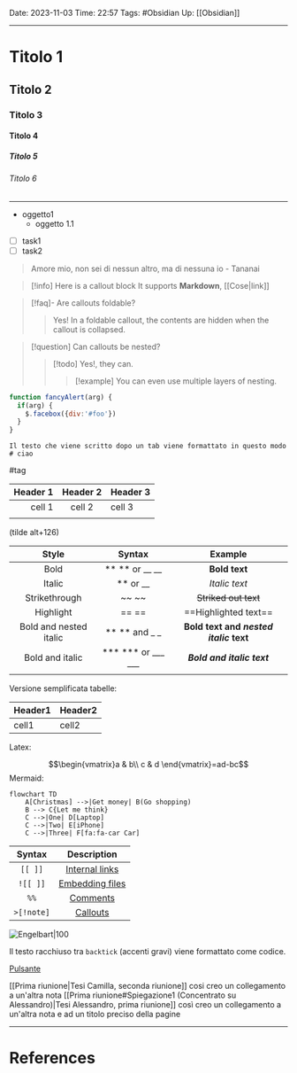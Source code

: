 Date: 2023-11-03
Time: 22:57
Tags: #Obsidian 
Up: [[Obsidian]]

---

# Titolo 1
## Titolo 2
### Titolo 3
#### Titolo 4
##### Titolo 5
###### Titolo 6

---

- oggetto1
	- oggetto 1.1

- [ ] task1
- [ ] task2

>Amore mio, non sei di nessun altro, ma di nessuna io
\- Tananai

>[!info]
>Here is a callout block
>It supports **Markdown**, [[Cose|link]]

> [!faq]- Are callouts foldable? 
> > Yes! In a foldable callout, the contents are hidden when the callout is collapsed.

> [!question] Can callouts be nested? 
> > [!todo] Yes!, they can.
> > > [!example] You can even use multiple layers of nesting.

```js
function fancyAlert(arg) {
  if(arg) {
    $.facebox({div:'#foo'})
  }
}
```

	Il testo che viene scritto dopo un tab viene formattato in questo modo # ciao

#tag

| Header 1 | Header 2 | Header 3 |
| --------:|:--------:|:-------- |
|   cell 1 |  cell 2  | cell 3   |
|         |          |          |

(tilde alt+126)

|         Style          |       Syntax       |                Example                 |
|:----------------------:|:------------------:|:--------------------------------------:|
|          Bold          |   ** ** or __ __   |             **Bold text**              |
|         Italic         |      ** or __      |             *Italic text*              |
|     Strikethrough      |       ~~ ~~        |          ~~Striked out text~~          |
|       Highlight        |       == ==        |          ==Highlighted text==          |
| Bold and nested italic |   ** ** and _ _    | **Bold text and _nested italic_ text** |
|    Bold and italic     | *** *** or ___ ___ |       ***Bold and italic text***       |
|                        |                    |                                        |

Versione semplificata tabelle:

Header1|Header2
-|-
cell1|cell2


Latex:

$$\begin{vmatrix}a & b\\
c & d
\end{vmatrix}=ad-bc$$
Mermaid:
```mermaid
flowchart TD
    A[Christmas] -->|Get money| B(Go shopping)
    B --> C{Let me think}
    C -->|One| D[Laptop]
    C -->|Two| E[iPhone]
    C -->|Three| F[fa:fa-car Car]
```

| Syntax   | Description                                                                                  |
| :--------: | :--------------------------------------------------------------------------------------------: |
| `[[ ]]`  | [Internal links](https://help.obsidian.md/Linking+notes+and+files/Internal+links)            |
| `![[ ]]` | [Embedding files](https://help.obsidian.md/Linking+notes+and+files/Embedding+files)          |
| `%%` | [Comments](https://help.obsidian.md/Editing+and+formatting/Basic+formatting+syntax#Comments) |
| `>[!note]` | [Callouts](https://help.obsidian.md/Editing+and+formatting/Callouts) |



![Engelbart|100](https://history-computer.com/ModernComputer/Basis/images/Engelbart.jpg)

Il testo racchiuso tra `backtick` (accenti gravi) viene formattato come codice.

[Pulsante](https://www.google.com/)

[[Prima riunione|Tesi Camilla, seconda riunione]] cosi creo un collegamento a un'altra nota
[[Prima riunione#Spiegazione1 (Concentrato su Alessandro)|Tesi Alessandro, prima riunione]] così creo un collegamento a un'altra nota e ad un titolo preciso della pagine




---
# References
